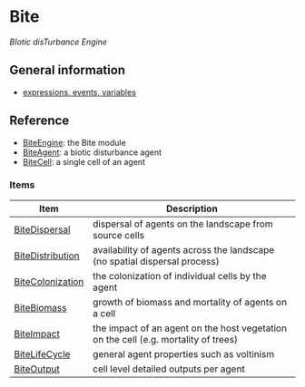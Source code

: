 # Bite
*BIotic disTurbance Engine*

## General information

* [expressions, events, variables](variables.md)

## Reference
* [BiteEngine](BiteEngine.md): the Bite module
* [BiteAgent](BiteAgent.md): a biotic disturbance agent
* [BiteCell](BiteCell.md): a single cell of an agent


### Items

Item | Description
-----|----------
[BiteDispersal](BiteDispersal.md) | dispersal of agents on the landscape from source cells
[BiteDistribution](BiteDistribution.md) | availability of agents across the landscape (no spatial dispersal process)
[BiteColonization](BiteColonization.md) | the colonization of individual cells by the agent
[BiteBiomass](BiteBiomass.md) | growth of biomass and mortality of agents on a cell
[BiteImpact](BiteImpact.md) | the impact of an agent on the host vegetation on the cell (e.g. mortality of trees)
[BiteLifeCycle](BiteLifeCycle.md) | general agent properties such as voltinism
[BiteOutput](BiteOutput.md) | cell level detailed outputs per agent





